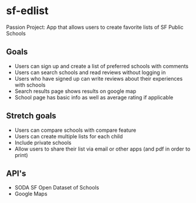 # sf-edlist
Passion Project: App that allows users to create favorite lists of SF Public Schools

## Goals
* Users can sign up and create a list of preferred schools with comments
* Users can search schools and read reviews without logging in
* Users who have signed up can write reviews about their experiences with schools
* Search results page shows results on google map
* School page has basic info as well as average rating if applicable

## Stretch goals
* Users can compare schools with compare feature
* Users can create multiple lists for each child
* Include private schools
* Allow users to share their list via email or other apps (and pdf in order to print)

## API's
* SODA SF Open Dataset of Schools
* Google Maps
